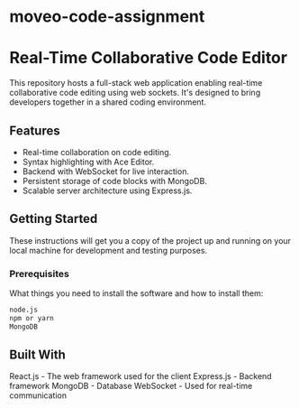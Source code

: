 # moveo-code-assignment
# Real-Time Collaborative Code Editor
This repository hosts a full-stack web application enabling real-time collaborative code editing using web sockets. It's designed to bring developers together in a shared coding environment.

## Features

- Real-time collaboration on code editing.
- Syntax highlighting with Ace Editor.
- Backend with WebSocket for live interaction.
- Persistent storage of code blocks with MongoDB.
- Scalable server architecture using Express.js.

## Getting Started

These instructions will get you a copy of the project up and running on your local machine for development and testing purposes.

### Prerequisites

What things you need to install the software and how to install them:

```bash
node.js
npm or yarn
MongoDB

```

## Built With

React.js - The web framework used for the client
Express.js - Backend framework
MongoDB - Database
WebSocket - Used for real-time communication
